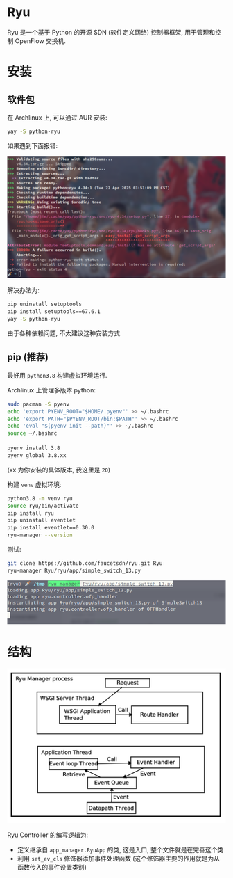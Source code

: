 # Ryu
Ryu 是一个基于 Python 的开源 SDN (软件定义网络) 控制器框架, 用于管理和控制 OpenFlow 交换机.

# 安装
## 软件包
在 Archlinux 上, 可以通过 AUR 安装:
```sh
yay -S python-ryu
```

如果遇到下面报错:

![yay error](./img/yay-install-ryu-error.png)

解决办法为:
```sh
pip uninstall setuptools
pip install setuptools==67.6.1
yay -S python-ryu
```

由于各种依赖问题, 不太建议这种安装方式.

## pip (推荐)
最好用 `python3.8` 构建虚拟环境运行.

Archlinux 上管理多版本 python:
```sh
sudo pacman -S pyenv
echo 'export PYENV_ROOT="$HOME/.pyenv"' >> ~/.bashrc
echo 'export PATH="$PYENV_ROOT/bin:$PATH"' >> ~/.bashrc
echo 'eval "$(pyenv init --path)"' >> ~/.bashrc
source ~/.bashrc

pyenv install 3.8
pyenv global 3.8.xx
```
(xx 为你安装的具体版本, 我这里是 `20`)

构建 `venv` 虚拟环境:
```sh
python3.8 -m venv ryu
source ryu/bin/activate
pip install ryu
pip uninstall eventlet
pip install eventlet==0.30.0
ryu-manager --version
```

测试:
```sh
git clone https://github.com/faucetsdn/ryu.git Ryu
ryu-manager Ryu/ryu/app/simple_switch_13.py
```

![ryu-manager run](./img/ryu-manager-ok.png)


# 结构
![ryu architecture](./img/Ryu-SDN-controller-architecture.png)

Ryu Controller 的编写逻辑为:
- 定义继承自 `app_manager.RyuApp` 的类, 这是入口, 整个文件就是在完善这个类
- 利用 `set_ev_cls` 修饰器添加事件处理函数 (这个修饰器主要的作用就是为从函数传入的事件设置类别)

